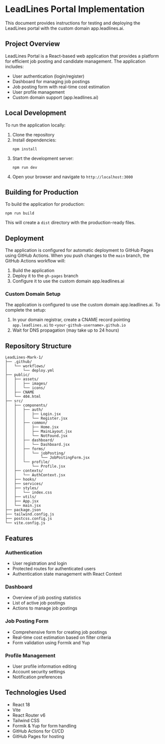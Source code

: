 # LeadLines Portal Implementation

This document provides instructions for testing and deploying the LeadLines portal with the custom domain app.leadlines.ai.

## Project Overview

LeadLines Portal is a React-based web application that provides a platform for efficient job posting and candidate management. The application includes:

- User authentication (login/register)
- Dashboard for managing job postings
- Job posting form with real-time cost estimation
- User profile management
- Custom domain support (app.leadlines.ai)

## Local Development

To run the application locally:

1. Clone the repository
2. Install dependencies:
   ```
   npm install
   ```
3. Start the development server:
   ```
   npm run dev
   ```
4. Open your browser and navigate to `http://localhost:3000`

## Building for Production

To build the application for production:

```
npm run build
```

This will create a `dist` directory with the production-ready files.

## Deployment

The application is configured for automatic deployment to GitHub Pages using GitHub Actions. When you push changes to the `main` branch, the GitHub Actions workflow will:

1. Build the application
2. Deploy it to the `gh-pages` branch
3. Configure it to use the custom domain app.leadlines.ai

### Custom Domain Setup

The application is configured to use the custom domain app.leadlines.ai. To complete the setup:

1. In your domain registrar, create a CNAME record pointing `app.leadlines.ai` to `<your-github-username>.github.io`
2. Wait for DNS propagation (may take up to 24 hours)

## Repository Structure

```
LeadLines-Mark-1/
├── .github/
│   └── workflows/
│       └── deploy.yml
├── public/
│   ├── assets/
│   │   ├── images/
│   │   └── icons/
│   ├── CNAME
│   └── 404.html
├── src/
│   ├── components/
│   │   ├── auth/
│   │   │   ├── Login.jsx
│   │   │   └── Register.jsx
│   │   ├── common/
│   │   │   ├── Home.jsx
│   │   │   ├── MainLayout.jsx
│   │   │   └── NotFound.jsx
│   │   ├── dashboard/
│   │   │   └── Dashboard.jsx
│   │   ├── forms/
│   │   │   └── jobPosting/
│   │   │       └── JobPostingForm.jsx
│   │   └── profile/
│   │       └── Profile.jsx
│   ├── contexts/
│   │   └── AuthContext.jsx
│   ├── hooks/
│   ├── services/
│   ├── styles/
│   │   └── index.css
│   ├── utils/
│   ├── App.jsx
│   └── main.jsx
├── package.json
├── tailwind.config.js
├── postcss.config.js
└── vite.config.js
```

## Features

### Authentication
- User registration and login
- Protected routes for authenticated users
- Authentication state management with React Context

### Dashboard
- Overview of job posting statistics
- List of active job postings
- Actions to manage job postings

### Job Posting Form
- Comprehensive form for creating job postings
- Real-time cost estimation based on filter criteria
- Form validation using Formik and Yup

### Profile Management
- User profile information editing
- Account security settings
- Notification preferences

## Technologies Used

- React 18
- Vite
- React Router v6
- Tailwind CSS
- Formik & Yup for form handling
- GitHub Actions for CI/CD
- GitHub Pages for hosting
